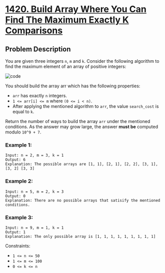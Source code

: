# [1420. Build Array Where You Can Find The Maximum Exactly K Comparisons](https://leetcode.com/problems/build-array-where-you-can-find-the-maximum-exactly-k-comparisons/description)

## Problem Description

You are given three integers `n`, `m` and `k`. Consider the following algorithm to find the maximum element of an array of positive integers:

![code](https://assets.leetcode.com/uploads/2020/04/02/e.png)

You should build the array arr which has the following properties:

* `arr` has exactly `n` integers.
* `1 <= arr[i] <= m` where `(0 <= i < n)`.
* After applying the mentioned algorithm to `arr`, the value `search_cost` is equal to `k`.

Return the number of ways to build the array `arr` under the mentioned conditions. As the answer may grow large, the answer **must be** computed modulo `10^9 + 7`.

### Example 1:
```
Input: n = 2, m = 3, k = 1
Output: 6
Explanation: The possible arrays are [1, 1], [2, 1], [2, 2], [3, 1], [3, 2] [3, 3]
```
### Example 2:
```
Input: n = 5, m = 2, k = 3
Output: 0
Explanation: There are no possible arrays that satisify the mentioned conditions.
```
### Example 3:
```
Input: n = 9, m = 1, k = 1
Output: 1
Explanation: The only possible array is [1, 1, 1, 1, 1, 1, 1, 1, 1]
```

Constraints:

* `1 <= n <= 50`
* `1 <= m <= 100`
* `0 <= k <= n`